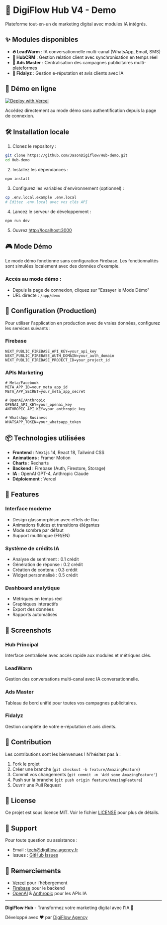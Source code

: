 # 🚀 DigiFlow Hub V4 - Demo

Plateforme tout-en-un de marketing digital avec modules IA intégrés.

## ✨ Modules disponibles

- **🔥 LeadWarm** : IA conversationnelle multi-canal (WhatsApp, Email, SMS)
- **💎 HubCRM** : Gestion relation client avec synchronisation en temps réel
- **🚀 Ads Master** : Centralisation des campagnes publicitaires multi-plateformes
- **🎁 Fidalyz** : Gestion e-réputation et avis clients avec IA

## 🎯 Démo en ligne

[![Deploy with Vercel](https://vercel.com/button)](https://vercel.com/new/clone?repository-url=https://github.com/JasonDigiflow/Hub-demo)

Accédez directement au mode démo sans authentification depuis la page de connexion.

## 🛠 Installation locale

1. Clonez le repository :
```bash
git clone https://github.com/JasonDigiflow/Hub-demo.git
cd Hub-demo
```

2. Installez les dépendances :
```bash
npm install
```

3. Configurez les variables d'environnement (optionnel) :
```bash
cp .env.local.example .env.local
# Éditez .env.local avec vos clés API
```

4. Lancez le serveur de développement :
```bash
npm run dev
```

5. Ouvrez [http://localhost:3000](http://localhost:3000)

## 🎮 Mode Démo

Le mode démo fonctionne sans configuration Firebase. Les fonctionnalités sont simulées localement avec des données d'exemple.

### Accès au mode démo :
- Depuis la page de connexion, cliquez sur "Essayer le Mode Démo"
- URL directe : `/app/demo`

## 🔧 Configuration (Production)

Pour utiliser l'application en production avec de vraies données, configurez les services suivants :

### Firebase
```env
NEXT_PUBLIC_FIREBASE_API_KEY=your_api_key
NEXT_PUBLIC_FIREBASE_AUTH_DOMAIN=your_auth_domain
NEXT_PUBLIC_FIREBASE_PROJECT_ID=your_project_id
```

### APIs Marketing
```env
# Meta/Facebook
META_APP_ID=your_meta_app_id
META_APP_SECRET=your_meta_app_secret

# OpenAI/Anthropic
OPENAI_API_KEY=your_openai_key
ANTHROPIC_API_KEY=your_anthropic_key

# WhatsApp Business
WHATSAPP_TOKEN=your_whatsapp_token
```

## 📦 Technologies utilisées

- **Frontend** : Next.js 14, React 18, Tailwind CSS
- **Animations** : Framer Motion
- **Charts** : Recharts
- **Backend** : Firebase (Auth, Firestore, Storage)
- **IA** : OpenAI GPT-4, Anthropic Claude
- **Déploiement** : Vercel

## 🎨 Features

### Interface moderne
- Design glassmorphism avec effets de flou
- Animations fluides et transitions élégantes
- Mode sombre par défaut
- Support multilingue (FR/EN)

### Système de crédits IA
- Analyse de sentiment : 0.1 crédit
- Génération de réponse : 0.2 crédit
- Création de contenu : 0.3 crédit
- Widget personnalisé : 0.5 crédit

### Dashboard analytique
- Métriques en temps réel
- Graphiques interactifs
- Export des données
- Rapports automatisés

## 📱 Screenshots

### Hub Principal
Interface centralisée avec accès rapide aux modules et métriques clés.

### LeadWarm
Gestion des conversations multi-canal avec IA conversationnelle.

### Ads Master
Tableau de bord unifié pour toutes vos campagnes publicitaires.

### Fidalyz
Gestion complète de votre e-réputation et avis clients.

## 🤝 Contribution

Les contributions sont les bienvenues ! N'hésitez pas à :
1. Fork le projet
2. Créer une branche (`git checkout -b feature/AmazingFeature`)
3. Commit vos changements (`git commit -m 'Add some AmazingFeature'`)
4. Push sur la branche (`git push origin feature/AmazingFeature`)
5. Ouvrir une Pull Request

## 📄 License

Ce projet est sous licence MIT. Voir le fichier [LICENSE](LICENSE) pour plus de détails.

## 💬 Support

Pour toute question ou assistance :
- Email : tech@digiflow-agency.fr
- Issues : [GitHub Issues](https://github.com/JasonDigiflow/Hub-demo/issues)

## 🙏 Remerciements

- [Vercel](https://vercel.com) pour l'hébergement
- [Firebase](https://firebase.google.com) pour le backend
- [OpenAI](https://openai.com) & [Anthropic](https://anthropic.com) pour les APIs IA

---

**DigiFlow Hub** - Transformez votre marketing digital avec l'IA 🚀

Développé avec ❤️ par [DigiFlow Agency](https://digiflow-agency.fr)